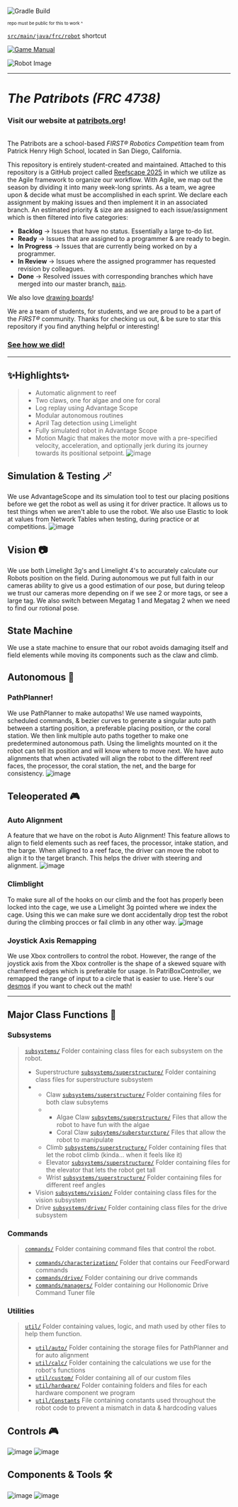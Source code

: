 


![Gradle Build](https://img.shields.io/github/actions/workflow/status/Patribots4738/Reefscape2025/gradle.yml?label=Gradle%20Build&logo=Gradle)

<sup><sup>repo must be public for this to work ^</sup></sup>

[`src/main/java/frc/robot`](src/main/java/frc/robot) shortcut

[![Game Manual](https://static.wixstatic.com/media/695840_853bc2abe81d42d3a57225beb3304874~mv2.jpg)](https://firstfrc.blob.core.windows.net/frc2025/Manual/2025GameManual.pdf)

![Robot Image](images/robot.gif)

____

# _**The Patribots (FRC 4738)**_
### Visit our website at [patribots.org](https://www.patribots.org)!

<br />The Patribots are a school-based _FIRST&reg; Robotics Competition_ team from Patrick Henry High School, located in San Diego, California. 


This repository is entirely student-created and maintained.
Attached to this repository is a GitHub project called [Reefscape 2025](<https://github.com/orgs/Patribots4738/projects/15>) in which we utilize as the Agile framework to organize our workflow. With Agile, we map out the season by dividing it into many week-long sprints. As a team, we agree upon & decide what must be accomplished in each sprint. We declare each assignment by making issues and then implement it in an associated branch. An estimated priority & size are assigned to each issue/assignment which is then filtered into five categories:
  - **Backlog** -> Issues that have no status. Essentially a large to-do list.
  - **Ready** -> Issues that are assigned to a programmer & are ready to begin.
  - **In Progress** -> Issues that are currently being worked on by a programmer.
  - **In Review** -> Issues where the assigned programmer has requested revision by colleagues.
  - **Done** -> Resolved issues with corresponding branches which have merged into our master branch, [`main`](https://github.com/Patribots4738/Crescendo2025/tree/main/src/main).

We also love [drawing boards](https://www.tldraw.com/v/YKJloESPqAyu62wxqEQ8U?v=1783,102,6548,3115&p=page)!
    
We are a team of students, for students, and we are proud to be a part of the _FIRST&reg;_ community.
Thanks for checking us out, & be sure to star this repository if you find anything helpful or interesting!

### [See how we did!](https://www.statbotics.io/team/4738)

____

## ✨Highlights✨

>	- Automatic alignment to reef
>	- Two claws, one for algae and one for coral
>	- Log replay using Advantage Scope
>	- Modular autonomous routines
>	- April Tag detection using Limelight
>	- Fully simulated robot in Advantage Scope
> - Motion Magic that makes the motor move with a pre-specified velocity, acceleration, and optionally jerk during its journey towards its positional setpoint.
![image](/images/score_net.png)

## Simulation & Testing 🪄
We use AdvantageScope and its simulation tool to test our placing positions before we get the robot as well as using it for driver practice. It allows us to test things when we aren't able to use the robot. We also use Elastic to look at values from Network Tables when testing, during practice or at competitions.
![image](/images/intake_coral.png)

## Vision 📷
We use both Limelight 3g's and Limelight 4's to accurately calculate our Robots position on the field. During autonomous we put full faith in our cameras ability to give us a good estimation of our pose, but during teleop we trust our cameras more depending on if we see 2 or more tags, or see a large tag. We also switch between Megatag 1 and Megatag 2 when we need to find our rotional pose.

## State Machine
We use a state machine to ensure that our robot avoids damaging itself and field elements while moving its components such as the claw and climb.

## Autonomous 🤖
  ### PathPlanner!
  We use PathPlanner to make autopaths! We use named waypoints, scheduled commands, & bezier curves to generate a singular auto path between a starting position, a preferable placing position, or the coral station. We then link multiple auto paths together to make one predetermined autonomous path. Using the limelights mounted on it the robot can tell its position and will know where to move next. We have auto alignments that when activated will align the robot to the different reef faces, the processor, the coral station, the net, and the barge for consistency. 
![image](/images/extended1.png)

## Teleoperated 🎮
  ### Auto Alignment
  A feature that we have on the robot is Auto Alignment! This feature allows to align to field elements such as reef faces, the processor, intake station, and the barge. When alligned to a reef face, the driver can move the robot to align it to the target branch. This helps the driver with steering and alignment.
  ![image](/images/place_l3.png)

  ### Climblight
  To make sure all of the hooks on our climb and the foot has properly been locked into the cage, we use a Limelight 3g pointed where we index the cage. Using this we can make sure we dont accidentally drop test the robot during the climbing procces or fail climb in any other way.
  ![image](/images/climb_attempt.png)

### Joystick Axis Remapping
  We use Xbox controllers to control the robot. However, the range of the joystick axis from the Xbox controller is the shape of a skewed square with chamfered edges which is preferable for usage. In PatriBoxController, we remapped the range of input to a circle that is easier to use. Here's our [desmos](https://www.desmos.com/calculator/e07raajzh5) if you want to check out the math!


______
## Major Class Functions 🤩

### Subsystems
> [`subsystems/`](src/main/java/frc/robot/subsystems) Folder containing class files for each subsystem on the robot.
> - Superstructure [`subsystems/superstructure/`](src/main/java/frc/robot/subsystems/superstructure) Folder containing class files for superstructure subsystem
> - - Claw [`subsystems/superstructure/`](scr/main/java/frc/robot/subsytems/superstructure/claw) Folder containing files for both claw subsytems
>   - - Algae Claw [`subsytems/superstructure/`](scr/main/java/frc/robot/subsytems/superstructure/claw/algae) Files that allow the robot to have fun with the algae
>     - Coral Claw [`subsytems/subersturcture/`](scr/main/java/frc/robot/subsytems/superstructure/claw/coral) Files that allow the robot to manipulate
>   - Climb [`subsystems/superstructure/`](scr/main/java/frc/robot/subsytems/superstructure/climb) Folder containing files that let the robot climb (kinda... when it feels like it)
>    - Elevator [`subsystems/superstructure/`](scr/main/java/frc/robot/subsytems/superstructure/elevator) Folder containing files for the elevator that lets the robot get tall
>    - Wrist [`subsystems/superstructure/`](scr/main/java/frc/robot/subsytems/superstructure/wrist) Folder containing files for different reef angles
> - Vision [`subsystems/vision/`](src/main/java/frc/robot/subsystems/vision) Folder containing class files for the vision subsystem
> - Drive [`subsystems/drive/`](src/main/java/frc/robot/subsystems/drive) Folder containing class files for the drive subsystem
>
> 
### Commands
> [`commands/`](src/main/java/frc/robot/commands) Folder containing command files that control the robot.
>   - [`commands/characterization/`](src/main/java/frc/robot/commands/characterization) Folder that contains our FeedForward commands
>   - [`commands/drive/`](src/main/java/frc/robot/commands/drive) Folder containing our drive commands
>   - [`commands/managers/`](src/main/java/frc/robot/commands/managers) Folder containing our Hollonomic Drive Command Tuner file

### Utilities
> [`util/`](src/main/java/frc/robot/util) Folder containing values, logic, and math used by other files to help them function.
> - [`util/auto/`](src/main/java/frc/robot/util/auto) Folder containing the storage files for PathPlanner and for auto alignment
> - [`util/calc/`](src/main/java/frc/robot/util/calc) Folder containing the calculations we use for the robot's functions
> - [`util/custom/`](src/main/java/frc/robot/util/custom) Folder containing all of our custom files
> - [`util/hardware/`](src/main/java/frc/robot/util/hardware) Folder containing folders and files for each hardware component we program
> - [`util/Constants`](src/main/java/frc/robot/util/Constants.java) File containing constants used throughout the robot code to prevent a mismatch in data & hardcoding values

## Controls 🎮
![image](https://github.com/user-attachments/assets/590642e6-7ad0-47f0-adc2-b79603a9b17d)
![image](https://github.com/user-attachments/assets/3db3ddbe-14d3-4eb4-9c93-6a3d28a0b647)


## Components & Tools 🛠️
![image](/images/robot_software.svg)
![image](/images/robot_hardware.svg)

 
